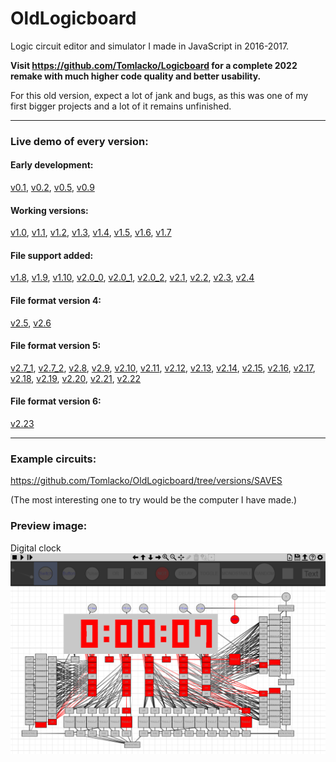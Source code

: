 # OldLogicboard
Logic circuit editor and simulator I made in JavaScript in 2016-2017.

**Visit https://github.com/Tomlacko/Logicboard for a complete 2022 remake with much higher code quality and better usability.**

For this old version, expect a lot of jank and bugs, as this was one of my first bigger projects and a lot of it remains unfinished.

---

### Live demo of every version:
#### Early development:
[v0.1](https://tomlacko.github.io/OldLogicboard/v0.1), [v0.2](https://tomlacko.github.io/OldLogicboard/v0.2), [v0.5](https://tomlacko.github.io/OldLogicboard/v0.5), [v0.9](https://tomlacko.github.io/OldLogicboard/v0.9)
#### Working versions:
[v1.0](https://tomlacko.github.io/OldLogicboard/v1.0), [v1.1](https://tomlacko.github.io/OldLogicboard/v1.1), [v1.2](https://tomlacko.github.io/OldLogicboard/v1.2), [v1.3](https://tomlacko.github.io/OldLogicboard/v1.3), [v1.4](https://tomlacko.github.io/OldLogicboard/v1.4), [v1.5](https://tomlacko.github.io/OldLogicboard/v1.5), [v1.6](https://tomlacko.github.io/OldLogicboard/v1.6), [v1.7](https://tomlacko.github.io/OldLogicboard/v1.7)
#### File support added:
[v1.8](https://tomlacko.github.io/OldLogicboard/v1.8), [v1.9](https://tomlacko.github.io/OldLogicboard/v1.9), [v1.10](https://tomlacko.github.io/OldLogicboard/v1.10), [v2.0_0](https://tomlacko.github.io/OldLogicboard/v2.0_0), [v2.0_1](https://tomlacko.github.io/OldLogicboard/v2.0_1), [v2.0_2](https://tomlacko.github.io/OldLogicboard/v2.0_2), [v2.1](https://tomlacko.github.io/OldLogicboard/v2.1), [v2.2](https://tomlacko.github.io/OldLogicboard/v2.2), [v2.3](https://tomlacko.github.io/OldLogicboard/v2.3), [v2.4](https://tomlacko.github.io/OldLogicboard/v2.4)
#### File format version 4:
[v2.5](https://tomlacko.github.io/OldLogicboard/v2.5), [v2.6](https://tomlacko.github.io/OldLogicboard/v2.6)
#### File format version 5:
[v2.7_1](https://tomlacko.github.io/OldLogicboard/v2.7_1), [v2.7_2](https://tomlacko.github.io/OldLogicboard/v2.7_2), [v2.8](https://tomlacko.github.io/OldLogicboard/v2.8), [v2.9](https://tomlacko.github.io/OldLogicboard/v2.9), [v2.10](https://tomlacko.github.io/OldLogicboard/v2.10), [v2.11](https://tomlacko.github.io/OldLogicboard/v2.11), [v2.12](https://tomlacko.github.io/OldLogicboard/v2.12), [v2.13](https://tomlacko.github.io/OldLogicboard/v2.13), [v2.14](https://tomlacko.github.io/OldLogicboard/v2.14), [v2.15](https://tomlacko.github.io/OldLogicboard/v2.15), [v2.16](https://tomlacko.github.io/OldLogicboard/v2.16), [v2.17](https://tomlacko.github.io/OldLogicboard/v2.17), [v2.18](https://tomlacko.github.io/OldLogicboard/v2.18), [v2.19](https://tomlacko.github.io/OldLogicboard/v2.19), [v2.20](https://tomlacko.github.io/OldLogicboard/v2.20), [v2.21](https://tomlacko.github.io/OldLogicboard/v2.21), [v2.22](https://tomlacko.github.io/OldLogicboard/v2.22)
#### File format version 6:
[v2.23](https://tomlacko.github.io/OldLogicboard/v2.23)

---

### Example circuits:
https://github.com/Tomlacko/OldLogicboard/tree/versions/SAVES

(The most interesting one to try would be the computer I have made.)

### Preview image:
Digital clock
![preview.png](preview.png)
